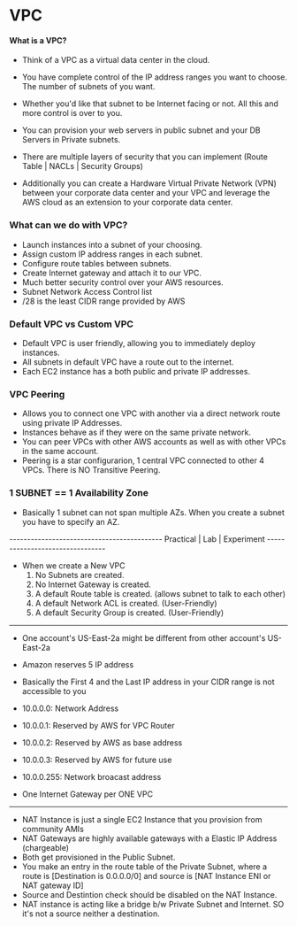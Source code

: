 # VPC

#### What is a VPC?

- Think of a VPC as a virtual data center in the cloud.

- You have complete control of the IP address ranges you want to choose. The number of subnets of you want.
- Whether you'd like that subnet to be Internet facing or not. All this and more control is over to you.
- You can provision your web servers in public subnet and your DB Servers in Private subnets.
- There are multiple layers of security that you can implement (Route Table | NACLs | Security Groups)

- Additionally you can create a Hardware Virtual Private Network (VPN) between your corporate data center and your VPC and leverage the AWS cloud as an extension to your corporate data center.

### What can we do with VPC?

- Launch instances into a subnet of your choosing.
- Assign custom IP address ranges in each subnet.
- Configure route tables between subnets.
- Create Internet gateway and attach it to our VPC.
- Much better security control over your AWS resources.
- Subnet Network Access Control list
- /28 is the least CIDR range provided by AWS

### Default VPC vs 	Custom VPC

- Default VPC is user friendly, allowing you to immediately deploy instances.
- All subnets in default VPC have a route out to the internet.
- Each EC2 instance has a both public and private IP addresses.

### VPC Peering

- Allows you to connect one VPC with another via a direct network route using private IP Addresses.
- Instances behave as if they were on the same private network. 
- You can peer VPCs with other AWS accounts as well as with other VPCs in the same account.
- Peering is a star configurarion, 1 central VPC connected to other 4 VPCs. There is NO Transitive Peering.

### 1 SUBNET == 1 Availability Zone
- Basically 1 subnet can not span multiple AZs. When you create a subnet you have to specify an AZ.

------------------------------------------- Practical | Lab | Experiment --------------------------------

- When we create a New VPC
	1. No Subnets are created.
	2. No Internet Gateway is created.
	4. A default Route table is created. (allows subnet to talk to each other)
	4. A default Network ACL is created. (User-Friendly)
	5. A default Security Group is created. (User-Friendly)

---------------------------------------------------------
- One account's US-East-2a might be different from other account's US-East-2a
- Amazon reserves 5 IP address 
- Basically the First 4 and the Last IP address in your CIDR range is not accessible to you

- 10.0.0.0: Network Address
- 10.0.0.1: Reserved by AWS for VPC Router
- 10.0.0.2: Reserved by AWS as base address
- 10.0.0.3: Reserved by AWS for future use
- 10.0.0.255: Network broacast address

- One Internet Gateway per ONE VPC


-----------------------------------------------------------

- NAT Instance is just a single EC2 Instance that you provision from community AMIs
- NAT Gateways are highly available gateways with a Elastic IP Address (chargeable)
- Both get provisioned in the Public Subnet.
- You make an entry in the route table of the Private Subnet, where a route is [Destination is 0.0.0.0/0] and source is [NAT Instance ENI or NAT gateway ID]
- Source and Destintion check should be disabled on the NAT Instance.
- NAT instance is acting like a bridge b/w Private Subnet and Internet. SO it's not a source neither a destination.



